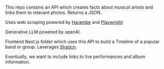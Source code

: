 This repo contains an API which creates facts about musical artists and links them to relevant photos. Returns a JSON.

Uses web scraping powered by [Harambe](https://github.com/reworkd/harambe) and [Playwright](https://playwright.dev/python/docs/intro)

Generative LLM powered by openAI.

Frontend Next.js folder which uses this API to build a Timeline of a popular band or group.
Leverages [Shadcn](https://ui.shadcn.com/).  

Eventually, we want to include links to live performances and album information.  
